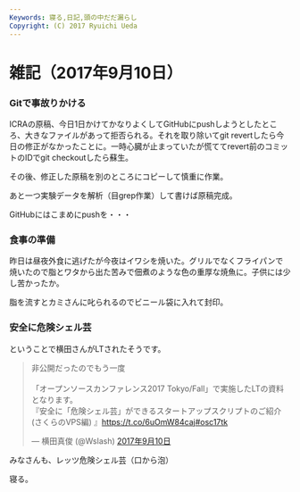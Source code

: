 ```yaml
---
Keywords: 寝る,日記,頭の中だだ漏らし
Copyright: (C) 2017 Ryuichi Ueda
---
```


# 雑記（2017年9月10日）
<h3>Gitで事故りかける</h3>

ICRAの原稿、今日1日かけてかなりよくしてGitHubにpushしようとしたところ、大きなファイルがあって拒否られる。それを取り除いてgit revertしたら今日の修正がなかったことに。一時心臓が止まっていたが慌ててrevert前のコミットのIDでgit checkoutしたら蘇生。

その後、修正した原稿を別のところにコピーして慎重に作業。

あと一つ実験データを解析（目grep作業）して書けば原稿完成。

GitHubにはこまめにpushを・・・

<h3>食事の準備</h3>

昨日は昼夜外食に逃げたが今夜はイワシを焼いた。グリルでなくフライパンで焼いたので脂とワタから出た苦みで佃煮のような色の重厚な焼魚に。子供には少し苦かったか。

脂を流すとカミさんに叱られるのでビニール袋に入れて封印。

<h3>安全に危険シェル芸</h3>

ということで横田さんがLTされたそうです。

<blockquote class="twitter-tweet" data-lang="ja"><p lang="ja" dir="ltr">非公開だったのでもう一度<br><br>「オープンソースカンファレンス2017 Tokyo/Fall」で実施したLTの資料となります。<br>『安全に「危険シェル芸」ができるスタートアップスクリプトのご紹介(さくらのVPS編) 』<a href="https://t.co/6uOmW84caj">https://t.co/6uOmW84caj</a><a href="https://twitter.com/hashtag/osc17tk?src=hash">#osc17tk</a></p>&mdash; 横田真俊 (@Wslash) <a href="https://twitter.com/Wslash/status/906816993939955712">2017年9月10日</a></blockquote> <script async src="//platform.twitter.com/widgets.js" charset="utf-8"></script>

みなさんも、レッツ危険シェル芸（口から泡）


寝る。
